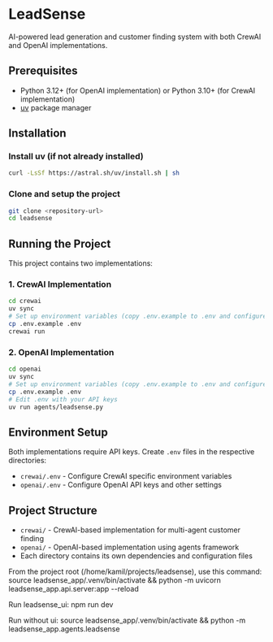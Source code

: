 # LeadSense

AI-powered lead generation and customer finding system with both CrewAI and OpenAI implementations.

## Prerequisites

- Python 3.12+ (for OpenAI implementation) or Python 3.10+ (for CrewAI implementation)
- [uv](https://docs.astral.sh/uv/) package manager

## Installation

### Install uv (if not already installed)
```bash
curl -LsSf https://astral.sh/uv/install.sh | sh
```

### Clone and setup the project
```bash
git clone <repository-url>
cd leadsense
```

## Running the Project

This project contains two implementations:

### 1. CrewAI Implementation
```bash
cd crewai
uv sync
# Set up environment variables (copy .env.example to .env and configure)
cp .env.example .env
crewai run
```

### 2. OpenAI Implementation
```bash
cd openai
uv sync
# Set up environment variables (copy .env.example to .env and configure)
cp .env.example .env
# Edit .env with your API keys
uv run agents/leadsense.py
```

## Environment Setup

Both implementations require API keys. Create `.env` files in the respective directories:

- `crewai/.env` - Configure CrewAI specific environment variables
- `openai/.env` - Configure OpenAI API keys and other settings

## Project Structure

- `crewai/` - CrewAI-based implementation for multi-agent customer finding
- `openai/` - OpenAI-based implementation using agents framework
- Each directory contains its own dependencies and configuration files


From the project root (/home/kamil/projects/leadsense), use this command:
source leadsense_app/.venv/bin/activate && python -m uvicorn leadsense_app.api.server:app --reload

Run leadsense_ui: npm run dev

Run without ui: source leadsense_app/.venv/bin/activate && python -m leadsense_app.agents.leadsense
